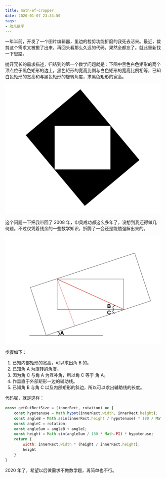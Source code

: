 ```yaml
---
title: math-of-cropper
date: 2020-01-07 23:33:50
tags:
- 幼儿数学
---
```

一年半前，开发了一个图片编辑器，里边的裁剪功能折磨的我死去活来。最近，裁剪这个需求又被搬了出来。再回头看那么久远的代码，果然全都忘了。就此重新找一下思路。

抛开冗长的需求描述，归结到的第一个数学问题就是：下图中黑色白色矩形的两个顶点位于黑色矩形的边上，黑色矩形的宽高比例与白色矩形的宽高比例相等，已知白色矩形的宽高和与黑色矩形的旋转角度，求黑色矩形的宽高。

![two-rect](../images/two-rect.png)

这个问题一下把我带回了 2008 年，申奥成功都这么多年了，没想到我还得做几何题。不过仅凭着残余的一些数学知识，折腾了一会还是能勉强解出来的。

![rect-analyze](../images/rect-analyze.png)

步骤如下：

1. 已知内部矩形的宽高，可以求出角 B 的。
2. 已知角 A 为旋转的角度。
3. 因为角 C 与角 A 为互补角，所以角 C 等于 角 A。
4. 作垂直于外部矩形一边的辅助线。
5. 已知角 B 与角 C 以及内部矩形的斜边，所以可以求出辅助线的长度。

代码呢，就是这样：

``` javascript
const getOutRectSize = (innerRect, rotation) => {
    const hypotenuse = Math.hypot(innerRect.width, innerRect.height);
    const angleB = Math.asin(innerRect.height / hypotenuse) * 180 / Math.PI;
    const angleC = rotation;
    const angleSum = angleB + angleC;
    const height = Math.sin(angleSum / 180 * Math.PI) * hypotenuse;
    return {
        width: innerRect.width * (height / innerRect.height),
        height
    }
}

```

2020 年了，希望以后做需求不做数学题，再简单也不行。
